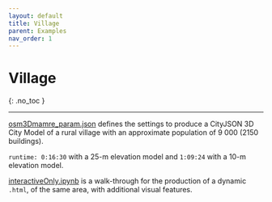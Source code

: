 ```yaml
---
layout: default
title: Village
parent: Examples
nav_order: 1
---
```


# Village
{: .no_toc }

---

[osm3Dmamre_param.json](https://github.com/AdrianKriger/osm_LoD1_3DCityModel/blob/main/village_campus/osm3Dmamre_param.json) defines the settings to produce a CityJSON 3D City Model of a rural village with an approximate population of 9 000 (2150 buildings). 

`runtime: 0:16:30` with a 25-m elevation model and `1:09:24` with a 10-m elevation model.

[interactiveOnly.ipynb](https://github.com/AdrianKriger/osm_LoD1_3DCityModel/blob/main/village_campus/interactiveOnly.ipynb) is a walk-through for the production of a dynamic `.html`, of the same area, with additional visual features. 
